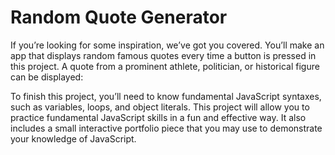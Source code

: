 # Random Quote Generator

If you’re looking for some inspiration, we’ve got you covered. You’ll make an app that displays random famous quotes every time a button is pressed in this project. A quote from a prominent athlete, politician, or historical figure can be displayed:

To finish this project, you’ll need to know fundamental JavaScript syntaxes, such as variables, loops, and object literals. This project will allow you to practice fundamental JavaScript skills in a fun and effective way. It also includes a small interactive portfolio piece that you may use to demonstrate your knowledge of JavaScript.